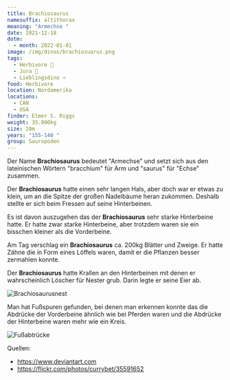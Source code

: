 ```yaml
---
title: Brachiosaurus
namesuffix: altithorax
meaning: "Armechse "
date: 2021-12-18
dotm:
  - month: 2022-01-01
image: /img/dinos/brachiosuarus.png
tags:
  - Herbivore 🌿
  - Jura 🦴
  - Lieblingsdino ⭐
food: Herbivore
location: Nordamerika
locations:
  - CAN
  - USA
finder: Elmer S. Riggs
weight: 35.000kg
size: 28m
years: "155-140 "
group: Sauropoden
---
```

Der Name **Brachiosaurus** bedeutet "Armechse" und setzt sich aus den lateinischen Wörtern "bracchium" für Arm und "saurus" für "Echse" zusammen.

Der **Brachiosaurus** hatte einen sehr langen Hals, aber doch war er etwas zu klein, um an die Spitze der großen Nadelbäume heran zukommen. Deshalb stellte er sich beim Fressen auf seine Hinterbeinen.

Es ist davon auszugehen das der **Brachiosaurus** sehr starke Hinterbeine hatte. Er hatte zwar starke Hinterbeine, aber trotzdem waren sie ein bisschen kleiner als die Vorderbeine.

Am Tag verschlag ein **Brachiosaurus** ca. 200kg Blätter und Zweige. Er hatte Zähne die in Form eines Löffels waren, damit er die Pflanzen besser zermahlen konnte.

Der **Brachiosaurus** hatte Krallen an den Hinterbeinen mit denen er wahrscheinlich Löscher für Nester grub. Darin legte er seine Eier ab.

![Brachiosaurusnest](/img/dinos/brachio-nest.jpg)

Man hat Fußspuren gefunden, bei denen man erkennen konnte das die Abdrücke der Vorderbeine ähnlich wie bei Pferden waren und die Abdrücke der Hinterbeine waren mehr wie ein Kreis.

![Fußabtrücke](/img/dinos/image0.jpeg)

Quellen:

* <https://www.deviantart.com>
* <https://flickr.com/photos/currybet/35591652>